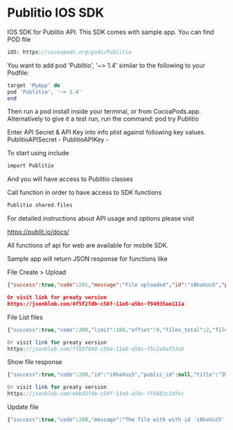 # Publitio IOS SDK

IOS SDK for Publitio API. This SDK comes with sample app.
You can find POD file

```php
iOS: https://cocoapods.org/pods/Publitio
```
You want to add pod 'Publitio', '~> 1.4' similar to the following to your Podfile:

```php
target 'MyApp' do
pod 'Publitio', '~> 1.4'
end
```

Then run a pod install inside your terminal, or from CocoaPods.app.
Alternatively to give it a test run, run the command:
pod try Publitio


Enter API Secret & API Key into info plist against following key values.
PublitioAPISecret - <API Secret>
PublitioAPIKey - <API Key>

To start using include 

```php
import Publitio
```
And you will have access to Publitio classes

Call function in order to have access to SDK functions

```php
Publitio.shared.files
```
For detailed instructions about API usage and options please visit

https://publit.io/docs/

All functions of api for web are available for mobile SDK.



Sample app will return JSON response for functions like

File Create > Upload

```json
{"success":true,"code":201,"message":"File uploaded","id":"i0haVus5","public_id":null,"title":"IMG_20180924_125120","description":"","tags":"","type":"image","extension":"jpg","size":200602,"width":960,"height":1280,"privacy":"public","option_download":"disabled","option_ad":"enabled","option_transform":"disabled","wm_id":null,"url_preview":"https://media.publit.io/file/i0haVus5.jpg","versions":0,"hits":0,"created_at":"2018-10-01 11:43:44","updated_at":"2018-10-01 11:43:44"}d_at":"2018-10-01 11:38:21","updated_at":"2018-10-01 11:38:21"}

Or visit link for preaty version
https://jsonblob.com/4f5f2fdb-c56f-11e8-a5bc-f94935ae111a
```

File List files
```php
{"success":true,"code":200,"limit":100,"offset":0,"files_total":2,"files_count":2,"files":[{"id":"6yMN6jw0","public_id":"PublicIdVIdeo","title":"Instagram Ad 600x600 Jumper GamePlay 60s","description":"My Description","tags":"tags, separated, with, comma","type":"video","extension":"mp4","size":17099068,"width":600,"height":600,"duration":59.630000000000003,"privacy":"public","option_download":"enabled","option_ad":"enabled","option_transform":"enabled","wm_id":null,"url_preview":"https://media.publit.io/file/PublicIdVIdeo.mp4","url_download":"https://media.publit.io/download/PublicIdVIdeo.mp4?at=eyJpdiI6IllkbTBaYnUxK1FcL2RrNVlJYWRHS1JRPT0iLCJ2YWx1ZSI6Ill3b3RiaVpjRFhuaFhpelZ6NEU1RUVwMlhVc3Urb1duZXIwek9aeUhOUkk9IiwibWFjIjoiOWRkYWI5YmQ0OWI4MmRhYTA3OWQyMjIzNjNmZDQzNWZiZGQ5YzIxY2VkM2Q2MmZlMmE5ZjNlNDI5YWM2NGQ0NiJ9","versions":5,"hits":28,"created_at":"2018-09-21 07:56:40","updated_at":"2018-10-01 11:04:48"},{"id":"akb7hD8k","public_id":null,"title":"publitoo logo 600x600x","description":"","tags":"","type":"image","extension":"png","size":15028,"width":600,"height":600,"privacy":"public","option_download":"enabled","option_ad":"enabled","option_transform":"enabled","wm_id":null,"url_preview":"https://media.publit.io/file/akb7hD8k.png","url_download":"https://media.publit.io/download/akb7hD8k.png?at=eyJpdiI6IklkckM1SUpudTZpd1dManRUd1A1cFE9PSIsInZhbHVlIjoiXC9hT3hUTWlzVzB1UTcxRXdOZ0tHVjhmbHg4REtnN0htcnpjWG93bGRvTEk9IiwibWFjIjoiYWY0ZGFiNmVjYmMxNzAxYjBkYzY3NWMyNjQzZTRiYzU2NWI1ZGQwYThmN2Y3YmJmMjgxN2RmODQ0NjkyNmFkNSJ9","versions":0,"hits":0,"created_at":"2018-09-21 08:12:07","updated_at":"2018-09-21 08:12:07"}]}

Or visit link for preaty version
https://jsonblob.com/ff837690-c56e-11e8-a5bc-f5c2a9af53a5
```

Show file response
```php
{"success":true,"code":200,"id":"i0haVus5","public_id":null,"title":"IMG_20180924_125120","description":"","tags":"","type":"image","extension":"jpg","size":200602,"width":960,"height":1280,"privacy":"public","option_download":"disabled","option_ad":"enabled","option_transform":"disabled","wm_id":null,"url_preview":"https://media.publit.io/file/i0haVus5.jpg","versions":0,"hits":0,"created_at":"2018-10-01 11:43:44","updated_at":"2018-10-01 11:43:44"}

Or visit link for preaty version
https://jsonblob.com/ebbd3f4b-c56f-11e8-a5bc-7f6602c2dfec
```

Update file
```php
{"success":true,"code":200,"message":"The file with with id 'i0haVus5' has been updated"}
```






